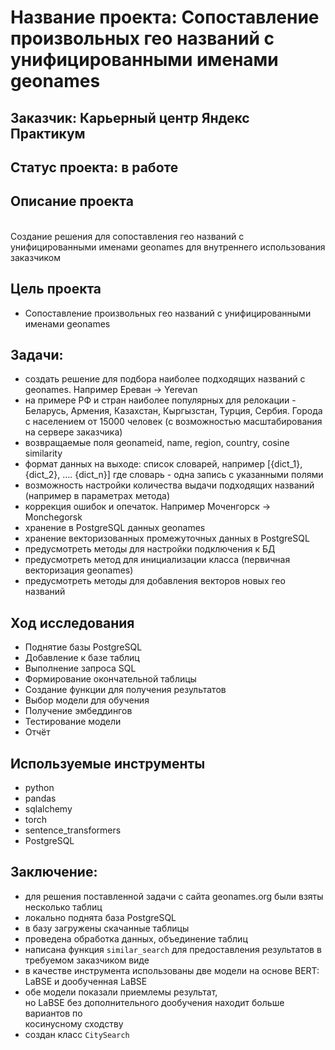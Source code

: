 # Название проекта: Сопоставление произвольных гео названий с унифицированными именами geonames
## Заказчик: Карьерный центр Яндекс Практикум
## Статус проекта: в работе
## Описание проекта
<br>Создание решения для сопоставления гео названий с унифицированными именами geonames для внутреннего использования заказчиком
## Цель проекта
- Сопоставление произвольных гео названий с унифицированными именами geonames
## Задачи:
- создать решение для подбора наиболее подходящих названий с geonames. Например Ереван -> Yerevan
- на примере РФ и стран наиболее популярных для релокации - Беларусь, Армения, Казахстан, Кыргызстан, Турция, Сербия. Города с населением от 15000 человек (с возможностью масштабирования на сервере заказчика)
- возвращаемые поля geonameid, name, region, country, cosine similarity
- формат данных на выходе: список словарей, например [{dict_1}, {dict_2}, …. {dict_n}] где словарь - одна запись с указанными полями
- возможность настройки количества выдачи подходящих названий (например в параметрах метода)
- коррекция ошибок и опечаток. Например Моченгорск -> Monchegorsk
- хранение в PostgreSQL данных geonames
- хранение векторизованных промежуточных данных в PostgreSQL
- предусмотреть методы для настройки подключения к БД
- предусмотреть метод для инициализации класса (первичная векторизация geonames)
- предусмотреть методы для добавления векторов новых гео названий
## Ход исследования
- Поднятие базы PostgreSQL
- Добавление к базе таблиц
- Выполнение запроса SQL
- Формирование окончательной таблицы
- Создание функции для получения результатов
- Выбор модели для обучения
- Получение эмбеддингов
- Тестирование модели
- Отчёт
## Используемые инструменты
- python
- pandas
- sqlalchemy
- torch
- sentence_transformers
- PostgreSQL
## Заключение:
- для решения поставленной задачи с сайта geonames.org были взяты несколько таблиц
- локально поднята база PostgreSQL
- в базу загружены скачанные таблицы
- проведена обработка данных, объединение таблиц
- написана функция `similar_search` для предоставления результатов в
  <br>требуемом заказчиком виде
- в качестве инструмента использованы две модели на основе BERT:
  <br>LaBSE и дообученная LaBSE
- обе модели показали приемлемы результат,
  <br>но LaBSE без дополнительного дообучения находит больше вариантов по
  <br>косинусному сходству
- создан класс `CitySearch`

